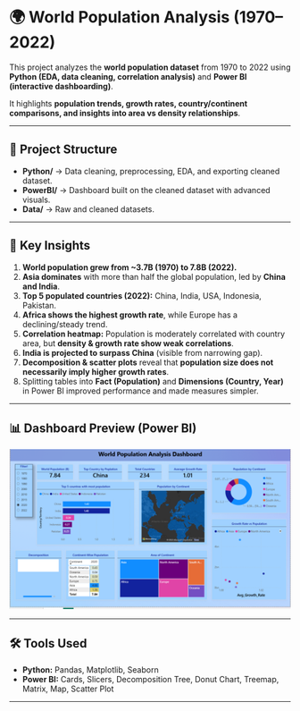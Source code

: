 # 🌍 World Population Analysis (1970–2022)

This project analyzes the **world population dataset** from 1970 to 2022 using **Python (EDA, data cleaning, correlation analysis)** and **Power BI (interactive dashboarding)**.  

It highlights **population trends, growth rates, country/continent comparisons, and insights into area vs density relationships**.

---

## 📂 Project Structure
- **Python/** → Data cleaning, preprocessing, EDA, and exporting cleaned dataset.
- **PowerBI/** → Dashboard built on the cleaned dataset with advanced visuals.
- **Data/** → Raw and cleaned datasets.

---

## 🔑 Key Insights
1. **World population grew from ~3.7B (1970) to 7.8B (2022).**
2. **Asia dominates** with more than half the global population, led by **China and India**.
3. **Top 5 populated countries (2022):** China, India, USA, Indonesia, Pakistan.
4. **Africa shows the highest growth rate**, while Europe has a declining/steady trend.
5. **Correlation heatmap:** Population is moderately correlated with country area, but **density & growth rate show weak correlations**.
6. **India is projected to surpass China** (visible from narrowing gap).
7. **Decomposition & scatter plots** reveal that **population size does not necessarily imply higher growth rates**.
8. Splitting tables into **Fact (Population)** and **Dimensions (Country, Year)** in Power BI improved performance and made measures simpler.

---

## 📊 Dashboard Preview (Power BI)
![Dashboard](PowerBI/world_pop_dashborad_powerbi.PNG)

---

## 🛠 Tools Used
- **Python:** Pandas, Matplotlib, Seaborn
- **Power BI:** Cards, Slicers, Decomposition Tree, Donut Chart, Treemap, Matrix, Map, Scatter Plot

---
